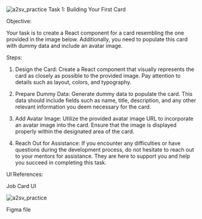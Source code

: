 ![a2sv_practice](https://github.com/Lul-Abdifan/a2sv_practice/assets/86189460/63d6ba23-487d-40a3-98d0-04e8297f60f9)
Task 1: Building Your First Card

Objective:

Your task is to create a React component for a card resembling the one provided in the image below. Additionally, you need to populate this card with dummy data and include an avatar image.

Steps:

1. Design the Card: Create a React component that visually represents the card as closely as possible to the provided image. Pay attention to details such as layout, colors, and typography.

2. Prepare Dummy Data: Generate dummy data to populate the card. This data should include fields such as name, title, description, and any other relevant information you deem necessary for the card.

3. Add Avatar Image: Utilize the provided avatar image URL to incorporate an avatar image into the card. Ensure that the image is displayed properly within the designated area of the card.

4. Reach Out for Assistance: If you encounter any difficulties or have questions during the development process, do not hesitate to reach out to your mentors for assistance. They are here to support you and help you succeed in completing this task.


UI References:

Job Card UI

![a2sv_practice](https://github.com/Lul-Abdifan/a2sv_practice/assets/86189460/63d6ba23-487d-40a3-98d0-04e8297f60f9)

Figma file
